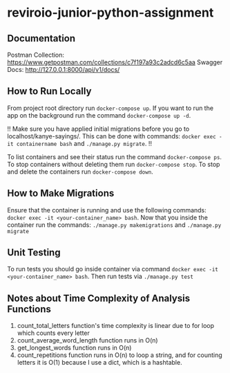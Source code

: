 # reviroio-junior-python-assignment

## Documentation
Postman Collection: https://www.getpostman.com/collections/c7f197a93c2adcd6c5aa
Swagger Docs: http://127.0.0.1:8000/api/v1/docs/

## How to Run Locally
From project root directory run `docker-compose up`. If you want to run the app on the background
run the command `docker-compose up -d`.

!! Make sure you have applied initial migrations before you go to localhost/kanye-sayings/.
This can be done with commands: `docker exec -it containername bash` and `./manage.py migrate`.
!!

To list containers and see their status run the command `docker-compose ps`.
To stop containers without deleting them run `docker-compose stop`.
To stop and delete the containers run `docker-compose down`.

## How to Make Migrations
Ensure that the container is running and use the following commands: `docker exec -it <your-container_name> bash`.
Now that you inside the container run the commands: `./manage.py makemigrations` and `./manage.py migrate`

## Unit Testing
To run tests you should go inside container via command `docker exec -it <your-container_name> bash`.
Then run tests via `./manage.py test`

## Notes about Time Complexity of Analysis Functions
1. count_total_letters function's time complexity is linear due to for loop which counts every letter
2. count_average_word_length function runs in O(n)
3. get_longest_words function runs in O(n)
4. count_repetitions function runs in O(n) to loop a string, and for counting letters it is O(1) because I use a dict, which is a hashtable.
